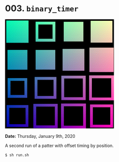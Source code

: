 # 003. `binary_timer`

![Binary Timer](./animation.gif)

**Date:** Thursday, January 9th, 2020

A second run of a patter with offset timing by position.

```bash
$ sh run.sh
```
